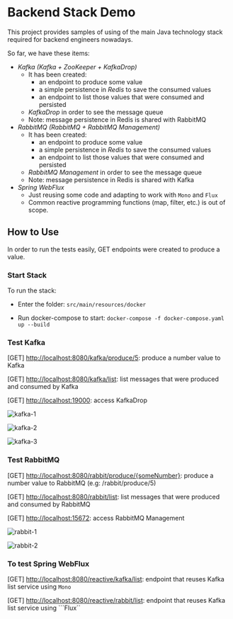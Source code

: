 # Backend Stack Demo

This project provides samples of using of the main Java technology stack required for backend engineers nowadays.

So far, we have these items:

* *Kafka (Kafka + ZooKeeper + KafkaDrop)*
    * It has been created:
        * an endpoint to produce some value
        * a simple persistence in *Redis* to save the consumed values
        * an endpoint to list those values that were consumed and persisted
    * *KafkaDrop* in order to see the message queue
    * Note: message persistence in Redis is shared with RabbitMQ
* *RabbitMQ (RabbitMQ + RabbitMQ Management)*
    * It has been created:
        * an endpoint to produce some value
        * a simple persistence in *Redis* to save the consumed values
        * an endpoint to list those values that were consumed and persisted
    * *RabbitMQ Management* in order to see the message queue
  * Note: message persistence in Redis is shared with Kafka
* *Spring WebFlux*
    * Just reusing some code and adapting to work with ```Mono``` and ```Flux```
    * Common reactive programming functions (map, filter, etc.) is out of scope.

## How to Use
In order to run the tests easily, GET endpoints were created to produce a value.

### Start Stack

To run the stack:

* Enter the folder: ```src/main/resources/docker```

* Run docker-compose to start: ```docker-compose -f docker-compose.yaml up --build```

### Test Kafka

[GET] [http://localhost:8080/kafka/produce/5](http://localhost:8080/kafka/produce/5): produce a number value to Kafka

[GET] [http://localhost:8080/kafka/list](http://localhost:8080/kafka/list): list messages that were produced and consumed by Kafka

[GET] [http://localhost:19000](http://localhost:19000): access KafkaDrop

![kafka-1](https://i.imgur.com/HZ96xjz.png)

![kafka-2](https://i.imgur.com/9z5fAeX.png)

![kafka-3](https://i.imgur.com/H7FDYsB.png)


### Test RabbitMQ

[GET] [http://localhost:8080/rabbit/produce/{someNumber}](http://localhost:8080/rabbit/produce/{someNumber}): produce a number value to RabbitMQ (e.g: /rabbit/produce/5)

[GET] [http://localhost:8080/rabbit/list](http://localhost:8080/rabbit/list): list messages that were produced and consumed by RabbitMQ

[GET] [http://localhost:15672](http://localhost:15672): access RabbitMQ Management

![rabbit-1](https://i.imgur.com/DUiDSlo.png)

![rabbit-2](https://i.imgur.com/UVqPOWX.png)


### To test Spring WebFlux

[GET] [http://localhost:8080/reactive/kafka/list](http://localhost:8080/reactive/kafka/list): endpoint that reuses Kafka list service using ```Mono``` 

[GET] [http://localhost:8080/reactive/rabbit/list](http://localhost:8080/reactive/rabbit/list): endpoint that reuses Kafka list service using ```Flux``


